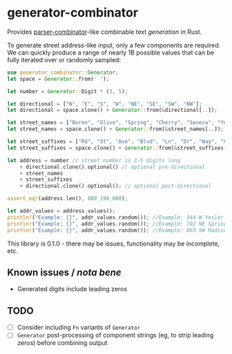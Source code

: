 # generator-combinator
Provides [parser-combinator](https://en.wikipedia.org/wiki/Parser_combinator)-like combinable text _generation_ in Rust.

To generate street address-like input, only a few components are required. We can quickly produce a range of nearly 1B possible values that can be fully iterated over or randomly sampled:

```rust
use generator_combinator::Generator;
let space = Generator::from(' ');

let number = Generator::Digit * (3, 5);

let directional = ["N", "E", "S", "W", "NE", "SE", "SW", "NW"];
let directional = space.clone() + Generator::from(&directional[..]);

let street_names = ["Boren", "Olive", "Spring", "Cherry", "Seneca", "Yesler", "Madison", "James", "Union", "Mercer"];
let street_names = space.clone() + Generator::from(&street_names[..]);

let street_suffixes = ["Rd", "St", "Ave", "Blvd", "Ln", "Dr", "Way", "Ct", "Pl"];
let street_suffixes = space.clone() + Generator::from(&street_suffixes[..]);

let address = number // street number is 3-5 digits long
    + directional.clone().optional() // optional pre-directional
    + street_names
    + street_suffixes
    + directional.clone().optional(); // optional post-directional

assert_eq!(address.len(), 809_190_000);

let addr_values = address.values();
println!("Example: {}", addr_values.random()); //Example: 344 W Yesler Way
println!("Example: {}", addr_values.random()); //Example: 702 NE Spring Ct N
println!("Example: {}", addr_values.random()); //Example: 803 SW Madison Way SE
```

This library is 0.1.0 - there may be issues, functionality may be incomplete, etc. 

## Known issues / _nota bene_
- Generated digits include leading zeros

## TODO
- [ ] Consider including `Fn` variants of `Generator`
- [ ] `Generator` post-processing of component strings (eg, to strip leading zeros) before combining output
